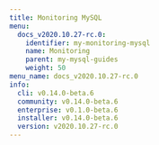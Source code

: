 ```yaml
---
title: Monitoring MySQL
menu:
  docs_v2020.10.27-rc.0:
    identifier: my-monitoring-mysql
    name: Monitoring
    parent: my-mysql-guides
    weight: 50
menu_name: docs_v2020.10.27-rc.0
info:
  cli: v0.14.0-beta.6
  community: v0.14.0-beta.6
  enterprise: v0.1.0-beta.6
  installer: v0.14.0-beta.6
  version: v2020.10.27-rc.0
---
```


